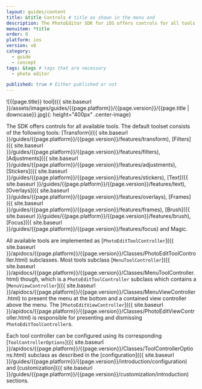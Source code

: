 ```yaml
---
layout: guides/content
title: &title Controls # title as shown in the menu and
description: The PhotoEditor SDK for iOS offers controls for all tools available. Learn how to present or dismiss and configure the tool controls.
menuitem: *title
order: 0
platform: ios
version: v8
category:
  - guide
  - concept
tags: &tags # tags that are necessary
  - photo editor

published: true # Either published or not
---
```


![{{page.title}} tool]({{ site.baseurl }}/assets/images/guides/{{page.platform}}/{{page.version}}/{{page.title | downcase}}.jpg){: height="400px" .center-image}


The SDK offers controls for all available tools. The default toolset consists of the following tools: [Transform]({{ site.baseurl }}/guides/{{page.platform}}/{{page.version}}/features/transform), [Filters]({{ site.baseurl }}/guides/{{page.platform}}/{{page.version}}/features/filters), [Adjustments]({{ site.baseurl }}/guides/{{page.platform}}/{{page.version}}/features/adjustments), [Stickers]({{ site.baseurl }}/guides/{{page.platform}}/{{page.version}}/features/stickers), [Text]({{ site.baseurl }}/guides/{{page.platform}}/{{page.version}}/features/text), [Overlays]({{ site.baseurl }}/guides/{{page.platform}}/{{page.version}}/features/overlays), [Frames]({{ site.baseurl }}/guides/{{page.platform}}/{{page.version}}/features/frames), [Brush]({{ site.baseurl }}/guides/{{page.platform}}/{{page.version}}/features/brush), [Focus]({{ site.baseurl }}/guides/{{page.platform}}/{{page.version}}/features/focus) and Magic.

All available tools are implemented as [`PhotoEditToolController`]({{ site.baseurl }}/apidocs/{{page.platform}}/{{page.version}}/Classes/PhotoEditToolController.html) subclasses. Most tools subclass [`MenuToolController`]({{ site.baseurl }}/apidocs/{{page.platform}}/{{page.version}}/Classes/MenuToolController.html) though, which is a `PhotoEditToolController` subclass which contains a [`MenuViewController`]({{ site.baseurl }}/apidocs/{{page.platform}}/{{page.version}}/Classes/MenuViewController.html) to present the menu at the bottom and a contained view controller above the menu. The [`PhotoEditViewController`]({{ site.baseurl }}/apidocs/{{page.platform}}/{{page.version}}/Classes/PhotoEditViewController.html) is responsible for presenting and dismissing `PhotoEditToolController`s.

Each tool controller can be configured using its corresponding [`ToolControllerOptions`]({{ site.baseurl }}/apidocs/{{page.platform}}/{{page.version}}/Classes/ToolControllerOptions.html) subclass as described in the [configuration]({{ site.baseurl }}/guides/{{page.platform}}/{{page.version}}/introduction/configuration) and [customization]({{ site.baseurl }}/guides/{{page.platform}}/{{page.version}}/customization/introduction) sections.
